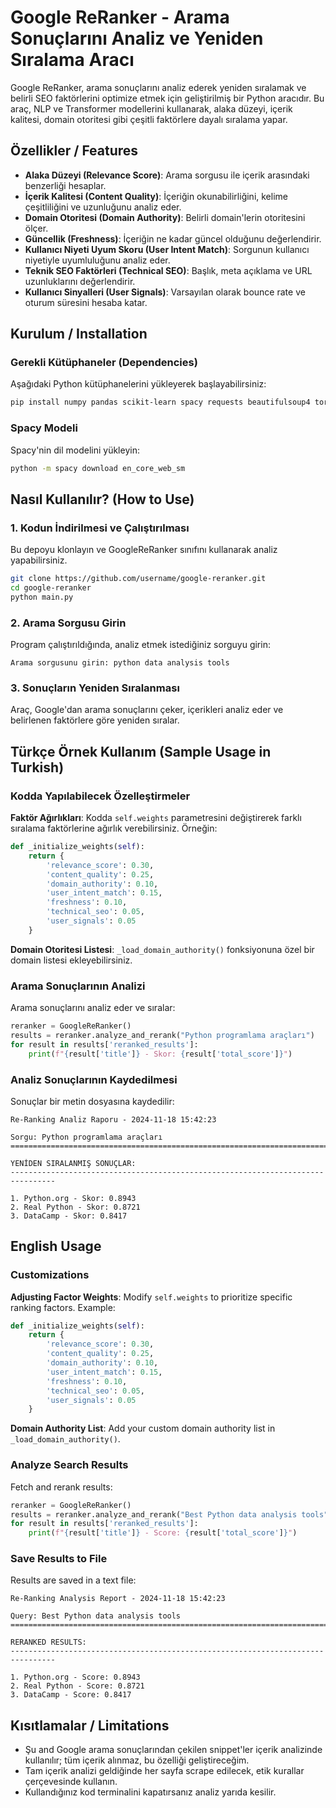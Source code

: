 # Google ReRanker - Arama Sonuçlarını Analiz ve Yeniden Sıralama Aracı

Google ReRanker, arama sonuçlarını analiz ederek yeniden sıralamak ve belirli SEO faktörlerini optimize etmek için geliştirilmiş bir Python aracıdır. Bu araç, NLP ve Transformer modellerini kullanarak, alaka düzeyi, içerik kalitesi, domain otoritesi gibi çeşitli faktörlere dayalı sıralama yapar.

## Özellikler / Features

- **Alaka Düzeyi (Relevance Score)**: Arama sorgusu ile içerik arasındaki benzerliği hesaplar.
- **İçerik Kalitesi (Content Quality)**: İçeriğin okunabilirliğini, kelime çeşitliliğini ve uzunluğunu analiz eder.
- **Domain Otoritesi (Domain Authority)**: Belirli domain'lerin otoritesini ölçer.
- **Güncellik (Freshness)**: İçeriğin ne kadar güncel olduğunu değerlendirir.
- **Kullanıcı Niyeti Uyum Skoru (User Intent Match)**: Sorgunun kullanıcı niyetiyle uyumluluğunu analiz eder.
- **Teknik SEO Faktörleri (Technical SEO)**: Başlık, meta açıklama ve URL uzunluklarını değerlendirir.
- **Kullanıcı Sinyalleri (User Signals)**: Varsayılan olarak bounce rate ve oturum süresini hesaba katar.

## Kurulum / Installation

### Gerekli Kütüphaneler (Dependencies)

Aşağıdaki Python kütüphanelerini yükleyerek başlayabilirsiniz:

```bash
pip install numpy pandas scikit-learn spacy requests beautifulsoup4 torch transformers
```

### Spacy Modeli

Spacy'nin dil modelini yükleyin:

```bash
python -m spacy download en_core_web_sm
```

## Nasıl Kullanılır? (How to Use)

### 1. Kodun İndirilmesi ve Çalıştırılması

Bu depoyu klonlayın ve GoogleReRanker sınıfını kullanarak analiz yapabilirsiniz.

```bash
git clone https://github.com/username/google-reranker.git
cd google-reranker
python main.py
```

### 2. Arama Sorgusu Girin

Program çalıştırıldığında, analiz etmek istediğiniz sorguyu girin:

```plaintext
Arama sorgusunu girin: python data analysis tools
```

### 3. Sonuçların Yeniden Sıralanması

Araç, Google'dan arama sonuçlarını çeker, içerikleri analiz eder ve belirlenen faktörlere göre yeniden sıralar.

## Türkçe Örnek Kullanım (Sample Usage in Turkish)

### Kodda Yapılabilecek Özelleştirmeler

**Faktör Ağırlıkları**: Kodda `self.weights` parametresini değiştirerek farklı sıralama faktörlerine ağırlık verebilirsiniz. Örneğin:

```python
def _initialize_weights(self):
    return {
        'relevance_score': 0.30,
        'content_quality': 0.25,
        'domain_authority': 0.10,
        'user_intent_match': 0.15,
        'freshness': 0.10,
        'technical_seo': 0.05,
        'user_signals': 0.05
    }
```

**Domain Otoritesi Listesi**: `_load_domain_authority()` fonksiyonuna özel bir domain listesi ekleyebilirsiniz.

### Arama Sonuçlarının Analizi

Arama sonuçlarını analiz eder ve sıralar:

```python
reranker = GoogleReRanker()
results = reranker.analyze_and_rerank("Python programlama araçları")
for result in results['reranked_results']:
    print(f"{result['title']} - Skor: {result['total_score']}")
```

### Analiz Sonuçlarının Kaydedilmesi

Sonuçlar bir metin dosyasına kaydedilir:

```plaintext
Re-Ranking Analiz Raporu - 2024-11-18 15:42:23

Sorgu: Python programlama araçları
================================================================================

YENİDEN SIRALANMIŞ SONUÇLAR:
--------------------------------------------------------------------------------

1. Python.org - Skor: 0.8943
2. Real Python - Skor: 0.8721
3. DataCamp - Skor: 0.8417
```

## English Usage

### Customizations

**Adjusting Factor Weights**: Modify `self.weights` to prioritize specific ranking factors. Example:

```python
def _initialize_weights(self):
    return {
        'relevance_score': 0.30,
        'content_quality': 0.25,
        'domain_authority': 0.10,
        'user_intent_match': 0.15,
        'freshness': 0.10,
        'technical_seo': 0.05,
        'user_signals': 0.05
    }
```

**Domain Authority List**: Add your custom domain authority list in `_load_domain_authority()`.

### Analyze Search Results

Fetch and rerank results:

```python
reranker = GoogleReRanker()
results = reranker.analyze_and_rerank("Best Python data analysis tools")
for result in results['reranked_results']:
    print(f"{result['title']} - Score: {result['total_score']}")
```

### Save Results to File

Results are saved in a text file:

```plaintext
Re-Ranking Analysis Report - 2024-11-18 15:42:23

Query: Best Python data analysis tools
================================================================================

RERANKED RESULTS:
--------------------------------------------------------------------------------

1. Python.org - Score: 0.8943
2. Real Python - Score: 0.8721
3. DataCamp - Score: 0.8417
```

## Kısıtlamalar / Limitations

- Şu and Google arama sonuçlarından çekilen snippet'ler içerik analizinde kullanılır; tüm içerik alınmaz, bu özelliği geliştireceğim.
- Tam içerik analizi geldiğinde her sayfa scrape edilecek, etik kurallar çerçevesinde kullanın.
- Kullandığınız kod terminalini kapatırsanız analiz yarıda kesilir. 
